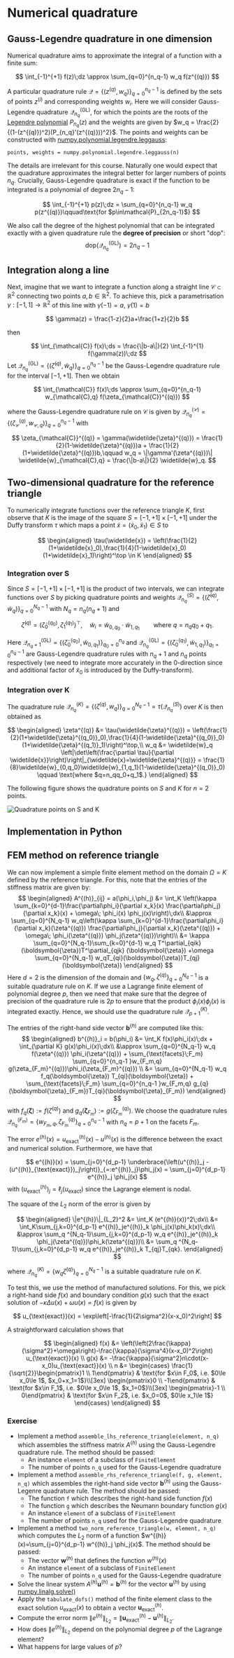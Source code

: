 # Numerical quadrature
## Gauss-Legendre quadrature in one dimension
Numerical quadrature aims to approximate the integral of a function with a finite sum:

$$
\int_{-1}^{+1} f(z)\;dz \approx \sum_{q=0}^{n_q-1} w_q f(z^{(q)})
$$

A particular quadrature rule $\mathcal{Q}=\{(z^{(q)},w_q)\}_{q=0}^{n_q-1}$ is defined by the sets of points $z^{(i)}$ and corresponding weights $w_i$. Here we will consider Gauss-Legendre quadrature $\mathcal{Q}^{(\text{GL})}_{n_q}$, for which the points are the roots of the [Legendre polynomial](https://mathworld.wolfram.com/LegendrePolynomial.html) $P_{n_q}(z)$ and the weights are given by $w_q = \frac{2}{(1-(z^{(q)})^2)(P_{n_q}'(z^{(q)}))^2}$. The points and weights can be constructed with [numpy.polynomial.legendre.leggauss](https://numpy.org/doc/stable/reference/generated/numpy.polynomial.legendre.leggauss.html):

```
points, weights = numpy.polynomial.legendre.leggauss(n)
```
The details are irrelevant for this course. Naturally one would expect that the quadrature approximates the integral better for larger numbers of points $n_q$. Crucially, Gauss-Legendre quadrature is exact if the function to be integrated is a polynomial of degree $2n_q-1$:

$$
\int_{-1}^{+1} p(z)\;dz = \sum_{q=0}^{n_q-1} w_q p(z^{(q)})\qquad\text{for $p\in\mathcal{P}_{2n_q-1}$}
$$

We also call the degree of the highest polynomial that can be integrated exactly with a given quadrature rule the **degree of precision** or short "dop":
$$
\text{dop}(\mathcal{Q}^{(\text{GL})}_{n_q}) = 2n_q-1
$$

## Integration along a line
Next, imagine that we want to integrate a function along a straight line $\mathcal{C}\subset \mathbb{R}^2$ connecting two points $a,b\in \mathbb{R}^2$. To achieve this, pick a parametrisation $\gamma: [-1,1] \rightarrow \mathbb{R}^2$ of this line with $\gamma(-1)=a$, $\gamma(1)=b$

$$
\gamma(z) = \frac{1-z}{2}a+\frac{1+z}{2}b
$$

then

$$
\int_{\mathcal{C}} f(x)\;ds = \frac{\|b-a\|}{2} \int_{-1}^{1} f(\gamma(z))\;dz
$$
Let $\mathcal{Q}_{n_q}^{(\text{GL})}=\{(\widetilde{\zeta}^{(q)},\widetilde{w}_q)\}_{q=0}^{n_q-1}$ be the Gauss-Legendre quadrature rule for the interval $[-1,+1]$. Then we obtain

$$
 \int_{\mathcal{C}} f(x)\;ds \approx \sum_{q=0}^{n_q-1} w_{\mathcal{C},q} f(\zeta_{\mathcal{C}}^{(q)})
$$

where the Gauss-Legendre quadrature rule on $\mathcal{C}$ is given by $\mathcal{Q}^{(\mathcal{C})}_{n_q}=\{(\zeta^{(q)}_{\mathcal{C}},w_{\mathcal{C},q})\}_{q=0}^{n_q-1}$ with

$$
\zeta_{\mathcal{C}}^{(q)} = \gamma(\widetilde{\zeta}^{(q)}) = \frac{1}{2}(1-\widetilde{\zeta}^{(q)})a + \frac{1}{2}(1+\widetilde{\zeta}^{(q)})b,\qquad
w_q = \|\gamma'(\zeta^{(q)})\| \widetilde{w}_{\mathcal{C},q} = \frac{\|b-a\|}{2} \widetilde{w}_q.
$$


## Two-dimensional quadrature for the reference triangle
To numerically integrate functions over the reference triangle $K$, first observe that $K$ is the image of the square $S=[-1,+1]\times [-1,+1]$ under the Duffy transform $\tau$ which maps a point $\widetilde{x}=(\widetilde{x}_0,\widetilde{x}_1)\in S$ to

$$
\begin{aligned}
\tau(\widetilde{x}) = \left(\frac{1}{2}(1+\widetilde{x}_0),\frac{1}{4}(1-\widetilde{x}_0)(1+\widetilde{x}_1)\right)^\top \in K
\end{aligned}
$$

### Integration over $\boldsymbol{S}$
Since $S=[-1,+1]\times[-1,+1]$ is the product of two intervals, we can integrate functions over $S$ by picking quadrature points and weights $\mathcal{Q}_{n_q}^{(S)}=\{(\widetilde{\zeta}^{(q)},\widetilde{w}_q)\}_{q=0}^{N_q-1}$ with $N_q = n_q(n_q+1)$ and

$$
\widetilde{\zeta}^{(q)} = \left(\widetilde{\zeta}^{(q_0)}_0,\widetilde{\zeta}^{(q_1)}_1\right)^\top,\quad \widetilde{w}_i = \widetilde{w}_{0,q_0}\cdot \widetilde{w}_{1,q_1} \qquad \text{where $q=n_q q_0+q_1$}.
$$

Here $\mathcal{Q}_{n_q+1}^{(\text{GL})} = \{(\widetilde{\zeta}^{(q_0)}_0,\widetilde{w}_{0,q_1})\}_{q_0=0}^{n_q}$ and $\mathcal{Q}_{n_q}^{(\text{GL})} =\{(\widetilde{\zeta}^{(q_1)}_0,\widetilde{w}_{1,q_1})\}_{q_1=0}^{n_q-1}$ are Gauss-Legendre quadrature rules with $n_q+1$ and $n_q$ points respectively (we need to integrate more accurately in the $0$-direction since and additional factor of $\widetilde{x}_0$ is introduced by the Duffy-transform). 

### Integration over $\boldsymbol{K}$
The quadrature rule $\mathcal{Q}_{n_q}^{(K)} = \{(\zeta^{(q)},w_q)\}_{q=0}^{N_q-1} = \tau(\mathcal{Q}^{(S)}_{n_q})$ over $K$ is then obtained as

$$
\begin{aligned}
\zeta^{(q)} &= \tau(\widetilde{\zeta}^{(q)}) = \left(\frac{1}{2}(1+\widetilde{\zeta}^{(q_0)}_0),\frac{1}{4}(1-\widetilde{\zeta}^{(q_0)}_0)(1+\widetilde{\zeta}^{(q_1)}_1)\right)^\top,\\
w_q &= \widetilde{w}_q \left|\det\left(\frac{\partial \tau}{\partial \widetilde{x}}\right)\right|_{\widetilde{x}=\widetilde{\zeta}^{(q)}} = \frac{1}{8}\widetilde{w}_{0,q_0}\widetilde{w}_{1,q_1}(1-\widetilde{\zeta}^{(q_0)}_0)
 \qquad \text{where $q=n_qq_0+q_1$.}
\end{aligned}
$$

The following figure shows the quadrature points on $S$ and $K$ for $n=2$ points.

![Quadrature points on $S$ and $K$](figures/quadrature.png)

## Implementation in Python

## FEM method on reference triangle
We can now implement a simple finite element method on the domain $\Omega=K$ defined by the reference triangle. For this, note that the entries of the stiffness matrix are given by:
$$
\begin{aligned}
A^{(h)}_{ij} = a(\phi_i,\phi_j) &= \int_K \left(\kappa \sum_{k=0}^{d-1}\frac{\partial\phi_i}{\partial x_k}(x) \frac{\partial\phi_j}{\partial x_k}(x) + \omega\; \phi_i(x) \phi_j(x)\right)\;dx\\
&\approx 
\sum_{q=0}^{N_q-1} w_q\left(\kappa \sum_{k=0}^{d-1}\frac{\partial\phi_i}{\partial x_k}(\zeta^{(q)}) \frac{\partial\phi_j}{\partial x_k}(\zeta^{(q)}) + \omega\; \phi_i(\zeta^{(q)}) \phi_j(\zeta^{(q)})\right)\\
&= \kappa \sum_{q=0}^{N_q-1}\sum_{k=0}^{d-1} w_q  T^\partial_{qik} (\boldsymbol{\zeta})T^\partial_{qjk} (\boldsymbol{\zeta})
+\omega \sum_{q=0}^{N_q-1} w_qT_{qi}(\boldsymbol{\zeta})T_{qj}(\boldsymbol{\zeta})
\end{aligned}
$$
Here $d=2$ is the dimension of the domain and $\{w_q,\zeta^{(q)}\}_{q=0}^{N_q-1}$ is a suitable quadrature rule on $K$. If we use a Lagrange finite element of polynomial degree $p$, then we need that make sure that the degree of precision of the quadrature rule is $2p$ to ensure that the product $\phi_i(x)\phi_j(x)$ is integrated exactly. Hence, we should use the quadrature rule $\mathcal{Q}_{p+1}^{(K)}$.

The entries of the right-hand side vector $\boldsymbol{b}^{(h)}$ are computed like this:
$$
\begin{aligned}
b^{(h)}_i = b(\phi_i) &= \int_K f(x)\phi_i(x)\;dx + \int_{\partial K} g(x)\phi_i(x)\;dx\\
&\approx \sum_{q=0}^{N_q-1} w_q f(\zeta^{(q)}) \phi_i(\zeta^{(q)}) + \sum_{\text{facets}\;F_m} \sum_{q=0}^{n_q-1 }w_{F_m,q} g(\zeta_{F_m}^{(q)})\phi_i(\zeta_{F_m}^{(q)}) \\
&= \sum_{q=0}^{N_q-1} w_q f_q(\boldsymbol{\zeta}) T_{qi}(\boldsymbol{\zeta}) + \sum_{\text{facets}\;F_m} \sum_{q=0}^{n_q-1 }w_{F_m,q} g_{q}(\boldsymbol{\zeta}_{F_m})T_{qi}(\boldsymbol{\zeta}_{F_m})
\end{aligned}
$$
with $f_q(\boldsymbol{\zeta}):=f(\zeta^{(q)})$ and $g_{q}(\boldsymbol{\zeta}_{F_m}) := g(\zeta_{F_m}^{(q)})$. We choose the quadrature rules $\mathcal{Q}_{n_q}^{(F_m)} = \{w_{F_m,q},\zeta^{(q)}_{F_m}\}_{q=0}^{n_q-1}$ with $n_q=p+1$ on the facets $F_m$.

The error $e^{(h)}(x)=u^{(h)}_{\text{exact}}(x)-u^{(h)}(x)$ is the difference between the exact and numerical solution. Furthermore, we have that

$$
e^{(h)}(x) = \sum_{j=0}^{d_p-1} \underbrace{\left(u^{(h)}_j - (u^{(h)}_{\text{exact}})_j\right)}_{=:e^{(h)}_j}\phi_j(x) = 
\sum_{j=0}^{d_p-1} e^{(h)}_j \phi_j(x)
$$
with $(u^{(h)}_{\text{exact}})_j = \ell_j(u_\text{exact})$ since the Lagrange element is nodal.

The square of the $L_2$ norm of the error is given by

$$
\begin{aligned}
\|e^{(h)}\|_{L_2}^2 &= \int_K (e^{(h)}(x))^2\;dx\\
&= \int_K\sum_{j,k=0}^{d_p-1} e^{(h)}_je^{(h)}_k \phi_j(x)\phi_k(x)\;dx\\
&\approx 
\sum_q ^{N_q-1}\sum_{j,k=0}^{d_p-1} w_q e^{(h)}_je^{(h)}_k \phi_j(\zeta^{(q)})\phi_k(\zeta^{(q)})\\
&= \sum_q ^{N_q-1}\sum_{j,k=0}^{d_p-1} w_q e^{(h)}_je^{(h)}_k T_{qj}T_{qk}.
\end{aligned}
$$

where $\mathcal{Q}_{n_q}^{(K)}=\{w_q\zeta^{(q)}\}_{q=0}^{N_q-1}$ is a suitable quadrature rule on $K$.

To test this, we use the method of manufactured solutions. For this, we pick a right-hand side $f(x)$ and boundary condition $g(x)$ such that the exact solution of $-\kappa \Delta u(x) + \omega u(x) = f(x)$ is given by

$$
u_{\text{exact}}(x) = \exp\left[-\frac{1}{2\sigma^2}(x-x_0)^2\right]
$$

A straightforward calculation shows that

$$
\begin{aligned}
f(x) &= \left(\left(2\frac{\kappa}{\sigma^2}+\omega\right)-\frac{\kappa}{\sigma^4}(x-x_0)^2\right) u_{\text{exact}}(x)
\\
g(x) &= -\frac{\kappa}{\sigma^2}n\cdot(x-x_0)u_{\text{exact}}(x)
\\
n &= \begin{cases}
\frac{1}{\sqrt{2}}\begin{pmatrix}1 \\ 1\end{pmatrix} & \text{for $x\in F_0$, i.e. $0\le x_0\le 1$, $x_0+x_1=1$}\\[3ex]
\begin{pmatrix}0 \\ -1\end{pmatrix} & \text{for $x\in F_1$, i.e. $0\le x_0\le 1$, $x_1=0$}\\[3ex]
\begin{pmatrix}-1 \\ 0\end{pmatrix} & \text{for $x\in F_2$, i.e. $x_0=0$, $0\le x_1\le 1$}
\end{cases}
\end{aligned}
$$

### Exercise
* Implement a method `assemble_lhs_reference_triangle(element, n_q)` which assembles the stiffness matrix $A^{(h)}$ using the Gauss-Legendre quadrature rule. The method should be passed:
  - An instance `element` of a subclass of `FiniteElement`
  - The number of points `n_q` used for the Gauss-Legendre quadrature
* Implement a method `assemble_rhs_reference_triangle(f, g, element, n_q)` which assembles the right-hand side vector $\boldsymbol{b}^{(h)}$ using the Gauss-Legenre quadrature rule. The method should be passed:
  - The function `f` which describes the right-hand side function $f(x)$
  - The function `g` which describes the Neumann boundary function $g(x)$
  - An instance `element` of a subclass of `FiniteElement`
  - The number of points `n_q` used for the Gauss-Legendre quadrature
* Implement a method `two_norm_reference_triangle(w, element, n_q)` which computes the $L_2$ norm of a function $w^{(h)}(x)=\sum_{j=0}^{d_p-1} w^{(h)}_j \phi_j(x)$. The method should be passed:
  - The vector $\boldsymbol{w}^{(h)}$ that defines the function $w^{(h)}(x)$ 
  - An instance `element` of a subclass of `FiniteElement`
  - The number of points `n_q` used for the Gauss-Legendre quadrature
* Solve the linear system $A^{(h)}\boldsymbol{u}^{(h)}=\boldsymbol{b}^{(h)}$ for the vector $\boldsymbol{u}^{(h)}$ by using [numpy.linalg.solve()](https://numpy.org/doc/2.0/reference/generated/numpy.linalg.solve.html)
* Apply the `tabulate_dofs()` method of the finite element class to the exact solution $u_{\text{exact}}(x)$ to obtain a vector $\boldsymbol{u}_{\text{exact}}^{(h)}$.
* Compute the error norm $\|e^{(h)}\|_{L_2}=\|\boldsymbol{u}_{\text{exact}}^{(h)}-\boldsymbol{u}^{(h)}\|_{L_2}$.
* How does $\|e^{(h)}\|_{L_2}$ depend on the polynomial degree $p$ of the Lagrange element?
* What happens for large values of $p$?
